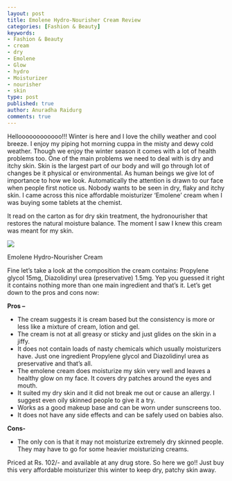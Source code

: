 ```yaml
---
layout: post
title: Emolene Hydro-Nourisher Cream Review
categories: [Fashion & Beauty]
keywords:
- Fashion & Beauty
- cream
- dry
- Emolene
- Glow
- hydro
- Moisturizer
- nourisher
- skin
type: post
published: true
author: Anuradha Raidurg
comments: true
---
```

Helloooooooooooo!!!
Winter is here and I love the chilly weather and cool breeze. I enjoy my piping hot morning cuppa in the misty and dewy cold weather. Though we enjoy the winter season it comes with a lot of health problems too. One of the main problems we need to deal with is dry and itchy skin. Skin is the largest part of our body and will go through lot of changes be it physical or environmental. As human beings we give lot of importance to how we look. Automatically the attention is drawn to our face when people first notice us. Nobody wants to be seen in dry, flaky and itchy skin. I came across this nice affordable moisturizer ‘Emolene’ cream when I was buying some tablets at the chemist.
<!--more-->
It read on the carton as for dry skin treatment, the hydronourisher that restores the natural moisture balance. The moment I saw I knew this cream was meant for my skin.

<img src="/assets/Emolene-Cream-300x225.jpg" />

Emolene Hydro-Nourisher Cream

Fine let’s take a look at the composition the cream contains:
Propylene glycol 15mg, Diazolidinyl urea (preservative) 1.5mg.
Yep you guessed it right it contains nothing more than one main ingredient and that’s it.
Let’s get down to the pros and cons now:

**Pros –**

* The cream suggests it is cream based but the      consistency is more or less like a mixture of cream, lotion and gel.
* The cream is not at all greasy or sticky and just glides on the skin in a jiffy.
* It does not contain loads of nasty chemicals      which usually moisturizers have. Just one ingredient Propylene glycol and Diazolidinyl urea as preservative and that’s all.
* The emolene cream does moisturize my skin      very well and leaves a healthy glow on my face. It covers dry patches around the eyes and mouth.
* It suited my dry skin and it did not break me out or cause an allergy. I suggest even oily skinned people to give it a try.
* Works as a good makeup base and can be worn under sunscreens too.
* It does not have any side effects and can be      safely used on babies also.

**Cons-**

* The only con is that it may not moisturize      extremely dry skinned people. They may have to go for some heavier moisturizing creams.

Priced at Rs. 102/- and available at any drug store. So here we go!! Just buy this very affordable moisturizer this winter to keep dry, patchy skin away.

